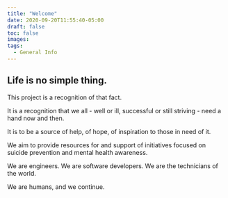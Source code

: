 ```yaml
---
title: "Welcome"
date: 2020-09-20T11:55:40-05:00
draft: false
toc: false
images:
tags:
  - General Info
---
```

## Life is no simple thing.

This project is a recognition of that fact.

It is a recognition that we all - well or ill, successful or still striving - need a hand now and then.

It is to be a source of help, of hope, of inspiration to those in need of it.

We aim to provide resources for and support of initiatives focused on suicide prevention and mental health awareness.

We are engineers. We are software developers. We are the technicians of the world.

We are humans, and we continue.